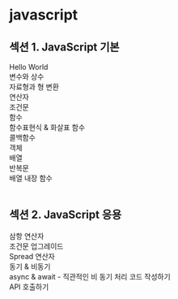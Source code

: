 # javascript
## 섹션 1. JavaScript 기본<br>
Hello World<br>
변수와 상수<br>
자료형과 형 변환<br>
연산자<br>
조건문<br>
함수<br>
함수표현식 & 화살표 함수<br>
콜백함수<br>
객체<br>
배열<br>
반복문<br>
배열 내장 함수<br><br>
## 섹션 2. JavaScript 응용<br>
삼항 연산자<br>
조건문 업그레이드<br>
Spread 연산자<br>
동기 & 비동기<br>
async & await - 직관적인 비 동기 처리 코드 작성하기<br>
API 호출하기<br>